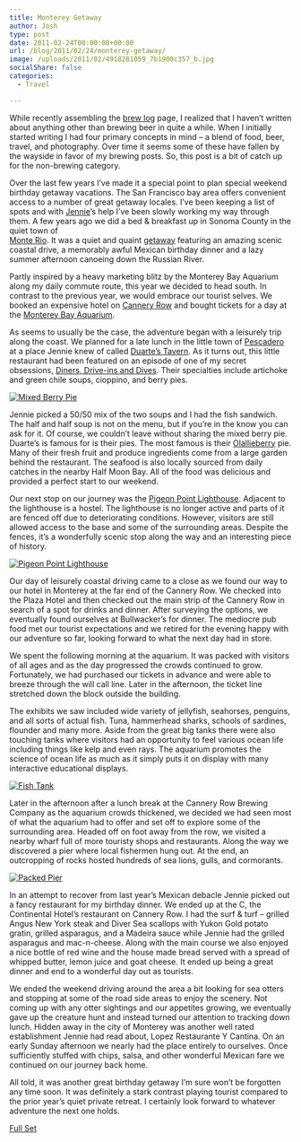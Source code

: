 ```yaml
---
title: Monterey Getaway
author: Josh
type: post
date: 2011-02-24T00:00:00+00:00
url: /blog/2011/02/24/monterey-getaway/
image: /uploads/2011/02/4918281059_7b1900c357_b.jpg
socialShare: false
categories:
  - Travel

---
```


While recently assembling the [brew log][1] page, I realized that I haven’t written about anything other than brewing beer in quite a while. When I initially started writing I had four primary concepts in mind &#8211; a blend of food, beer, travel, and photography. Over time it seems some of these have fallen by the wayside in favor of my brewing posts. So, this post is a bit of catch up for the non-brewing category.

<!-- more -->

Over the last few years I’ve made it a special point to plan special weekend birthday getaway vacations. The San Francisco bay area offers convenient access to a number of great getaway locales. I’ve been keeping a list of spots and with [Jennie][2]’s help I’ve been slowly working my way through them. A few years ago we did a bed & breakfast up in Sonoma County in the quiet town of  
[Monte Rio][3]. It was a quiet and quaint [getaway][4] featuring an amazing scenic coastal drive, a memorably awful Mexican birthday dinner and a lazy summer afternoon canoeing down the Russian River.

Partly inspired by a heavy marketing blitz by the Monterey Bay Aquarium along my daily commute route, this year we decided to head south. In contrast to the previous year, we would embrace our tourist selves. We booked an expensive hotel on [Cannery Row][5] and bought tickets for a day at the [Monterey Bay Aquarium][6].

As seems to usually be the case, the adventure began with a leisurely trip along the coast. We planned for a late lunch in the little town of [Pescadero][7] at a place Jennie knew of called [Duarte’s Tavern][8]. As it turns out, this little restaurant had been featured on an episode of one of my secret obsessions, [Diners, Drive-ins and Dives][9]. Their specialties include artichoke and green chile soups, cioppino, and berry pies.

[![Mixed Berry Pie](http://farm5.static.flickr.com/4075/4918279929_60dfcd43b2.jpg)][10]

Jennie picked a 50/50 mix of the two soups and I had the fish sandwich. The half and half soup is not on the menu, but if you’re in the know you can ask for it. Of course, we couldn’t leave without sharing the mixed berry pie. Duarte’s is famous for is their pies. The most famous is their [Olallieberry][11] pie. Many of their fresh fruit and produce ingredients come from a large garden behind the restaurant. The seafood is also locally sourced from daily catches in the nearby Half Moon Bay. All of the food was delicious and provided a perfect start to our weekend.

Our next stop on our journey was the [Pigeon Point Lighthouse][12]. Adjacent to the lighthouse is a hostel. The lighthouse is no longer active and parts of it are fenced off due to deteriorating conditions. However, visitors are still allowed access to the base and some of the surrounding areas. Despite the fences, it’s a wonderfully scenic stop along the way and an interesting piece of history.

[![Pigeon Point Lighthouse](http://farm5.static.flickr.com/4076/4918281059_7b1900c357.jpg)][13]

Our day of leisurely coastal driving came to a close as we found our way to our hotel in Monterey at the far end of the Cannery Row. We checked into the Plaza Hotel and then checked out the main strip of the Cannery Row in search of a spot for drinks and dinner. After surveying the options, we eventually found ourselves at Bullwacker’s for dinner. The mediocre pub food met our tourist expectations and we retired for the evening happy with our adventure so far, looking forward to what the next day had in store.

We spent the following morning at the aquarium. It was packed with visitors of all ages and as the day progressed the crowds continued to grow. Fortunately, we had purchased our tickets in advance and were able to breeze through the will call line. Later in the afternoon, the ticket line stretched down the block outside the building.

The exhibits we saw included wide variety of jellyfish, seahorses, penguins, and all sorts of actual fish. Tuna, hammerhead sharks, schools of sardines, flounder and many more. Aside from the great big tanks there were also touching tanks where visitors had an opportunity to feel various ocean life including things like kelp and even rays. The aquarium promotes the science of ocean life as much as it simply puts it on display with many interactive educational displays.

[![Fish Tank](http://farm5.static.flickr.com/4149/5019782678_e3989849c0.jpg)][14]

Later in the afternoon after a lunch break at the Cannery Row Brewing Company as the aquarium crowds thickened, we decided we had seen most of what the aquarium had to offer and set off to explore some of the surrounding area. Headed off on foot away from the row, we visited a nearby wharf full of more touristy shops and restaurants. Along the way we discovered a pier where local fishermen hung out. At the end, an outcropping of rocks hosted hundreds of sea lions, gulls, and cormorants.

[![Packed Pier](http://farm5.staticflickr.com/4134/4940631320_00059b9e25.jpg)][15]

In an attempt to recover from last year’s Mexican debacle Jennie picked out a fancy restaurant for my birthday dinner. We ended up at the C, the Continental Hotel’s restaurant on Cannery Row. I had the surf & turf &#8211; grilled Angus New York steak and Diver Sea scallops with Yukon Gold potato gratin, grilled asparagus, and a Madeira sauce while Jennie had the grilled asparagus and mac-n-cheese. Along with the main course we also enjoyed a nice bottle of red wine and the house made bread served with a spread of whipped butter, lemon juice and goat cheese. It ended up being a great dinner and end to a wonderful day out as tourists.

We ended the weekend driving around the area a bit looking for sea otters and stopping at some of the road side areas to enjoy the scenery. Not coming up with any otter sightings and our appetites growing, we eventually gave up the creature hunt and instead turned our attention to tracking down lunch. Hidden away in the city of Monterey was another well rated establishment Jennie had read about, Lopez Restaurante Y Cantina. On an early Sunday afternoon we nearly had the place entirely to ourselves. Once sufficiently stuffed with chips, salsa, and other wonderful Mexican fare we continued on our journey back home.

All told, it was another great birthday getaway I’m sure won’t be forgotten any time soon. It was definitely a stark contrast playing tourist compared to the prior year’s quiet private retreat. I certainly look forward to whatever adventure the next one holds.

[Full Set][16]

 [1]: http://quantumfish.com/brew-log/
 [2]: http://www.flickr.com/photos/jdaisy/
 [3]: http://en.wikipedia.org/wiki/Monte_Rio,_California
 [4]: http://www.flickr.com/photos/quantumfish/sets/72157622734279875/
 [5]: http://www.canneryrow.com/
 [6]: http://www.montereybayaquarium.org/
 [7]: http://en.wikipedia.org/wiki/Pescadero,_California
 [8]: http://www.duartestavern.com/
 [9]: http://www.foodnetwork.com/diners-drive-ins-and-dives/index.html
 [10]: http://www.flickr.com/photos/quantumfish/4918279929/in/set-72157624786345916/
 [11]: http://en.wikipedia.org/wiki/Olallieberry
 [12]: http://en.wikipedia.org/wiki/Pigeon_Point_Lighthouse
 [13]: http://www.flickr.com/photos/quantumfish/4918281059/in/set-72157624786345916
 [14]: http://www.flickr.com/photos/quantumfish/5019782678/in/set-72157624786345916/
 [15]: http://www.flickr.com/photos/quantumfish/4940631320/in/set-72157624786345916/
 [16]: http://www.flickr.com/photos/quantumfish/sets/72157624786345916/with/5019783438/
